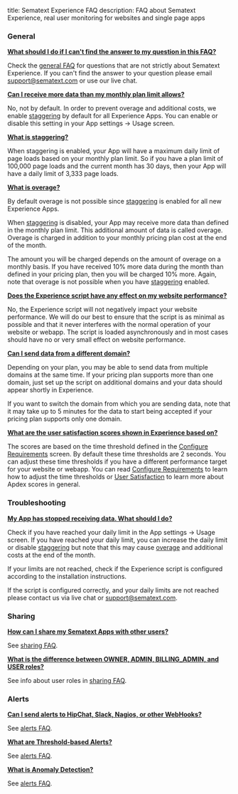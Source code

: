 title: Sematext Experience FAQ
description: FAQ about Sematext Experience, real user monitoring for websites and single page apps

### General
<a name="what-should-i-do-if-i-cant-find-the-answer-to-my-question-in-this-faq" href="#what-should-i-do-if-i-cant-find-the-answer-to-my-question-in-this-faq" class="faq-questions"><strong>What should I do if I can't find the answer to my question in this FAQ?</strong></a>

Check the [general FAQ](/faq) for questions that are not strictly
about Sematext Experience.  If you can't find the answer to your
question please email <support@sematext.com> or use our live chat.


<a name="what-happens-if-limit" href="#what-happens-if-limit" class="faq-questions"><strong>Can I receive more data than my monthly plan limit allows?</strong></a>

No, not by default. In order to prevent overage and additional costs, we enable
<a href="#what-is-staggering">staggering</a> by default for all Experience
Apps. You can enable or disable this setting in your App settings -> Usage
screen.

<a name="what-is-staggering" href="what-is-staggering" class="faq-questions"><strong>What is staggering?</strong></a>

When staggering is enabled, your App will have a maximum daily limit of page
loads based on your monthly plan limit. So if you have a plan limit of 100,000
page loads and the current month has 30 days, then your App will have a daily
limit of 3,333 page loads.

<a name="what-is-overage" href="what-is-staggering" class="faq-questions"><strong>What is overage?</strong></a>

By default overage is not possible since <a
href="#what-is-staggering">staggering</a> is enabled for all new Experience
Apps.

When <a href="#what-is-staggering">staggering</a> is disabled, your App may
receive more data than defined in the monthly plan limit. This additional
amount of data is called overage. Overage is charged in addition to your
monthly pricing plan cost at the end of the month.

The amount you will be charged depends on the amount of overage on a monthly
basis. If you have received 10% more data during the month than defined in your
pricing plan, then you will be charged 10% more. Again, note that overage is
not possible when you have <a href="#what-is-staggering">staggering</a>
enabled.

<a name="script-performance" href="script-performance" class="faq-questions"><strong>Does the Experience script have any effect on my website performance?</strong></a>

No, the Experience script will not negatively impact your website performance.
We will do our best to ensure that the script is as minimal as possible and
that it never interferes with the normal operation of your website or webapp.
The script is loaded asynchronously and in most cases should have no or very
small effect on website performance.

<a name="multiple-domain" href="multiple-domain" class="faq-questions"><strong>Can I send data from a different domain?</strong></a>

Depending on your plan, you may be able to send data from multiple domains at
the same time. If your pricing plan supports more than one domain, just set up
the script on additional domains and your data should appear shortly in
Experience.

If you want to switch the domain from which you are sending data, note that it
may take up to 5 minutes for the data to start being accepted if your pricing
plan supports only one domain.

<a name="configure-requirements" href="configure-requirements" class="faq-questions"><strong>What are the user satisfaction scores shown in Experience based on?</strong></a>

The scores are based on the time threshold defined in the [Configure
Requirements](/experience/configure-requirements) screen. By default these time
thresholds are 2 seconds. You can adjust these time thresholds if you have a
different performance target for your website or webapp. You can read
[Configure Requirements](/experience/configure-requirements) to learn how to
adjust the time thresholds or [User
Satisfaction](/experience/user-satisfaction) to learn more about Apdex scores
in general.

### Troubleshooting

<a name="stopped-sending-data" href="#stopped-sending-data"><strong>My App has stopped receiving data. What should I do?</strong></a>

Check if you have reached your daily limit in the App settings -> Usage screen. If
you have reached your daily limit, you can increase the daily limit or disable
<a href="#what-is-staggering">staggering</a> but note that this may cause <a
href="#what-is-overage">overage</a> and additional costs at the end of the
month.

If your limits are not reached, check if the Experience script is configured
according to the installation instructions.

If the script is configured correctly, and your daily limits are not reached
please contact us via live chat or <support@sematext.com>.


### Sharing

<a name="how-can-i-share-my-sematext-apps-with-other-users" href="#how-can-i-share-my-sematext-apps-with-other-users" class="faq-questions"><strong>How can I share my Sematext Apps with other users?</strong></a>

See [sharing FAQ](/faq/#sharing).

<a name="what-is-the-difference-between-owner-admin-billing_admin-and-user-roles" href="#what-is-the-difference-between-owner-admin-billing_admin-and-user-roles" class="faq-questions"><strong>What is the difference between OWNER, ADMIN, BILLING_ADMIN, and USER roles?</strong></a>

See info about user roles in [sharing FAQ](/faq/#sharing).

### Alerts

<a name="can-i-send-alerts-to-hipchat-slack-nagios-or-other-webhooks" href="#can-i-send-alerts-to-hipchat-slack-nagios-or-other-webhooks" class="faq-questions"><strong>Can I send alerts to HipChat, Slack, Nagios, or other WebHooks?</strong></a>

See [alerts FAQ](/faq/#alerts).

<a name="what-are-threshold-based-alerts" href="#what-are-threshold-based-alerts" class="faq-questions"><strong>What are Threshold-based Alerts?</strong></a>

See [alerts FAQ](/faq/#alerts).

<a name="what-is-anomaly-detection" href="#what-is-anomaly-detection" class="faq-questions"><strong>What is Anomaly Detection?</strong></a>

See [alerts FAQ](/faq/#alerts).
